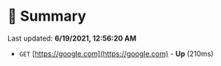 # 📖 Summary
Last updated: **6/19/2021, 12:56:20 AM**

- `GET` [https://google.com](https://google.com) - **Up** (210ms)
